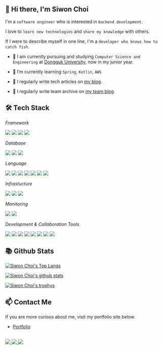 
<h2>👋 Hi there, I'm Siwon Choi</h2>

<!-- ![Hits](https://hits.seeyoufarm.com/api/count/incr/badge.svg?url=https%3A%2F%2Fgithub.com%2Fsichoi42) -->



I'm a `software engineer` who is interested in `backend development`.

I love to `learn new technologies` and `share my knowledge` with others.

If I were to describe myself in one line, I'm a `developer who knows how to catch fish`.

- 🏫 I am currently pursuing and studying `Computer Science and Engineering` at [Dongguk University](https://www.dongguk.edu/), now in my junior year.

- 🌱 I’m currently learning `Spring`, `Kotlin`, `AWS`

- 📝 I regularly write tech articles on [my blog](https://blog.sichoi.dev/).

- 📝 I regularly write team archive on [my team blog](https://cabi.oopy.io/).



<h2>🛠️ Tech Stack</h2>

*Framework*

<img src="https://img.shields.io/badge/Spring-6DB33F?style=for-the-badge&logo=Spring&logoColor=FFFFFF"/> <img src="https://img.shields.io/badge/Spring Boot-6DB33F?style=for-the-badge&logo=Spring Boot&logoColor=FFFFFF"/> <img src="https://img.shields.io/badge/NodeJS-339933?style=for-the-badge&logo=Node.js&logoColor=FFFFFF"/> <img src="https://img.shields.io/badge/NestJS-E0234E?style=for-the-badge&logo=NestJS&logoColor=FFFFFF"/>

*Database*

<img src="https://img.shields.io/badge/MySQL-4479A1?style=for-the-badge&logo=MySQL&logoColor=FFFFFF"/> <img src="https://img.shields.io/badge/MariaDB-003545?style=for-the-badge&logo=MariaDB&logoColor=FFFFFF"/> <img src="https://img.shields.io/badge/Redis-DC382D?style=for-the-badge&logo=Redis&logoColor=FFFFFF"/>

*Language*

<img src="https://img.shields.io/badge/Java-007396?style=for-the-badge&logo=JAVA&logoColor=FFFFFF"/> <img src="https://img.shields.io/badge/Kotlin-7F52FF?style=for-the-badge&logo=Kotlin&logoColor=FFFFFF"/> <img src="https://img.shields.io/badge/JavaScript-F7DF1E?style=for-the-badge&logo=JavaScript&logoColor=FFFFFF"/> <img src="https://img.shields.io/badge/TypeScript-3178C6?style=for-the-badge&logo=Typescript&logoColor=FFFFFF"/> <img src="https://img.shields.io/badge/C-A8B9CC?style=for-the-badge&logo=C&logoColor=FFFFFF"/> <img src="https://img.shields.io/badge/C++-00599C?style=for-the-badge&logo=C++&logoColor=FFFFFF"/> <img src="https://img.shields.io/badge/Python-3776AB?style=for-the-badge&logo=Python&logoColor=FFFFFF"/>

*Infrastucture*

<img src="https://img.shields.io/badge/AWS-232F3E?style=for-the-badge&logo=Amazon AWS&logoColor=FFFFFF"/> <img src="https://img.shields.io/badge/Docker-2496ED?style=for-the-badge&logo=Docker&logoColor=FFFFFF"/> <img src="https://img.shields.io/badge/Github Actions-2088FF?style=for-the-badge&logo=Github Actions&logoColor=FFFFFF"/>

*Monitoring*

<img src="https://img.shields.io/badge/Prometheus-E6522C?style=for-the-badge&logo=Prometheus&logoColor=FFFFFF"/> <img src="https://img.shields.io/badge/Grafana-F46800?style=for-the-badge&logo=Grafana&logoColor=FFFFFF"/>

*Development & Collaboration Tools*

<img src="https://img.shields.io/badge/Git-F05032?style=for-the-badge&logo=Git&logoColor=FFFFFF"/> <img src="https://img.shields.io/badge/Intellij-000000?style=for-the-badge&logo=Intellij IDEA&logoColor=FFFFFF"/> <img src="https://img.shields.io/badge/DataGrip-000000?style=for-the-badge&logo=DataGrip&logoColor=FFFFFF"/> <img src="https://img.shields.io/badge/VSCode-007ACC?style=for-the-badge&logo=Visual Studio Code&logoColor=FFFFFF"/> <img src="https://img.shields.io/badge/Postman-FF6C37?style=for-the-badge&logo=Postman&logoColor=FFFFFF"/> <img src="https://img.shields.io/badge/Github-181717?style=for-the-badge&logo=Github&logoColor=FFFFFF"/> <img src="https://img.shields.io/badge/Notion-000000?style=for-the-badge&logo=Notion&logoColor=FFFFFF"/> <img src="https://img.shields.io/badge/Slack-4A154B?style=for-the-badge&logo=Slack&logoColor=FFFFFF"/>


## 📚 Github Stats

[![Siwon Choi's Top Langs](https://github-readme-stats.vercel.app/api/top-langs/?username=sichoi42&bg_color=7f7fd5,86a8e7,91eac9&title_color=fff&text_color=fff)](https://github.com/anuraghazra/github-readme-stats)

[![Siwon Choi's github stats](https://github-readme-stats.vercel.app/api?username=sichoi42&layout=compact&bg_color=7f7fd5,86a8e7,91eac9&title_color=fff&text_color=fff)](https://github.com/anuraghazra/github-readme-stats)

[![Siwon Choi's trophys](https://github-profile-trophy.vercel.app/?username=sichoi42&no-bg=true&column=7&theme=onedark)](https://github.com/ryo-ma/github-profile-trophy)


## 📫 Contact Me

If you are more curious about me, visit my portfolio site below.
- [Portfolio](https://sichoi.dev/)

<br/>

<a href="mailto:42.4.sichoi@gmail.com">
  <img src="https://img.shields.io/badge/Gmail-EA4335?style=flat-square&logo=Gmail&logoColor=FFFFFF"/>
<a href="https://www.linkedin.com/in/최시원/">
  <img src="https://img.shields.io/badge/Linkedin-0A66C2?style=flat-square&logo=Linkedin&logoColor=FFFFFF"/> <a href="https://www.instagram.com/csiweon/">
  <img src="https://img.shields.io/badge/Instagram-E4405F?style=flat-square&logo=Instagram&logoColor=FFFFFF"/>
